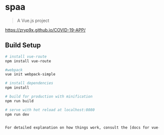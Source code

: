 # spaa

> A Vue.js project

https://zryp9x.github.io/COVID-19-APP/

## Build Setup

``` bash
# install vue-route
npm install vue-route

#webpack
vue init webpack-simple

# install dependencies
npm install

# build for production with minification
npm run build

# serve with hot reload at localhost:8080
npm run dev


For detailed explanation on how things work, consult the [docs for vue-loader](http://vuejs.github.io/vue-loader).
